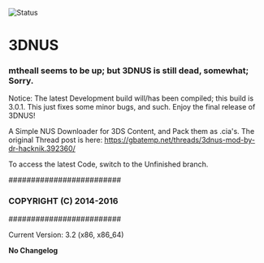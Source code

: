 ![Status](https://raw.githubusercontent.com/zoltx23/3DNUS/master/wiki/new_3dnus_logo_128.png)
# 3DNUS
### mtheall seems to be up; but 3DNUS is still dead, somewhat; Sorry.  
Notice: The latest Development build will/has been compiled; this build is
3.0.1. This just fixes some minor bugs, and such. Enjoy the final release of 
3DNUS! 

A Simple NUS Downloader for 3DS Content, and Pack them as .cia's. 
The original Thread post is here: https://gbatemp.net/threads/3dnus-mod-by-dr-hacknik.392360/

To access the latest Code, switch to the Unfinished branch. 

#########################
### COPYRIGHT (C) 2014-2016
#########################

Current Version: 3.2 (x86, x86_64) 

**No Changelog** 

